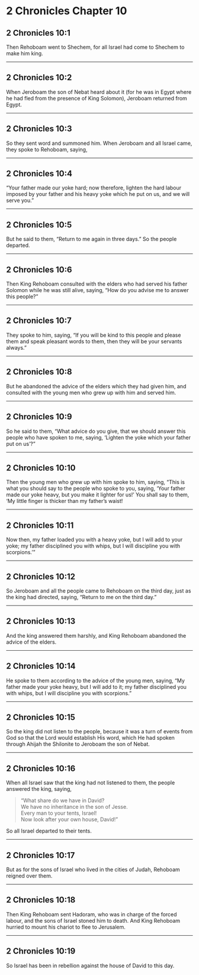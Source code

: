 # 2 Chronicles Chapter 10

## 2 Chronicles 10:1

Then Rehoboam went to Shechem, for all Israel had come to Shechem to make him king.

---

## 2 Chronicles 10:2

When Jeroboam the son of Nebat heard about it (for he was in Egypt where he had fled from the presence of King Solomon), Jeroboam returned from Egypt.

---

## 2 Chronicles 10:3

So they sent word and summoned him. When Jeroboam and all Israel came, they spoke to Rehoboam, saying,

---

## 2 Chronicles 10:4

“Your father made our yoke hard; now therefore, lighten the hard labour imposed by your father and his heavy yoke which he put on us, and we will serve you.”

---

## 2 Chronicles 10:5

But he said to them, “Return to me again in three days.” So the people departed.

---

## 2 Chronicles 10:6

Then King Rehoboam consulted with the elders who had served his father Solomon while he was still alive, saying, “How do you advise me to answer this people?”

---

## 2 Chronicles 10:7

They spoke to him, saying, “If you will be kind to this people and please them and speak pleasant words to them, then they will be your servants always.”

---

## 2 Chronicles 10:8

But he abandoned the advice of the elders which they had given him, and consulted with the young men who grew up with him and served him.

---

## 2 Chronicles 10:9

So he said to them, “What advice do you give, that we should answer this people who have spoken to me, saying, ‘Lighten the yoke which your father put on us’?”

---

## 2 Chronicles 10:10

Then the young men who grew up with him spoke to him, saying, “This is what you should say to the people who spoke to you, saying, ‘Your father made our yoke heavy, but you make it lighter for us!’ You shall say to them, ‘My little finger is thicker than my father’s waist!

---

## 2 Chronicles 10:11

Now then, my father loaded you with a heavy yoke, but I will add to your yoke; my father disciplined you with whips, but I will discipline you with scorpions.’”

---

## 2 Chronicles 10:12

So Jeroboam and all the people came to Rehoboam on the third day, just as the king had directed, saying, “Return to me on the third day.”

---

## 2 Chronicles 10:13

And the king answered them harshly, and King Rehoboam abandoned the advice of the elders.

---

## 2 Chronicles 10:14

He spoke to them according to the advice of the young men, saying, “My father made your yoke heavy, but I will add to it; my father disciplined you with whips, but I will discipline you with scorpions.”

---

## 2 Chronicles 10:15

So the king did not listen to the people, because it was a turn of events from God so that the Lord would establish His word, which He had spoken through Ahijah the Shilonite to Jeroboam the son of Nebat.

---

## 2 Chronicles 10:16

When all Israel saw that the king had not listened to them, the people answered the king, saying,

> “What share do we have in David?  
> We have no inheritance in the son of Jesse.  
> Every man to your tents, Israel!  
> Now look after your own house, David!”

So all Israel departed to their tents.

---

## 2 Chronicles 10:17

But as for the sons of Israel who lived in the cities of Judah, Rehoboam reigned over them.

---

## 2 Chronicles 10:18

Then King Rehoboam sent Hadoram, who was in charge of the forced labour, and the sons of Israel stoned him to death. And King Rehoboam hurried to mount his chariot to flee to Jerusalem.

---

## 2 Chronicles 10:19

So Israel has been in rebellion against the house of David to this day.
